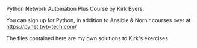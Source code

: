 Python Network Automation Plus Course by Kirk Byers.

You can sign up for Python, in addition to Ansible & Nornir courses over at https://pynet.twb-tech.com/

The files contained here are my own solutions to Kirk's exercises


